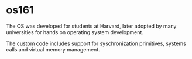 os161
=====
The OS was developed for students at Harvard, later adopted by many universities for hands on operating system development.

The custom code includes support for syschronization primitives, systems calls and virtual memory management.
